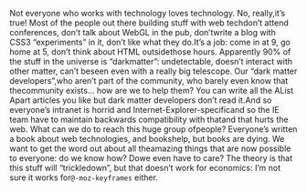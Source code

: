 

Not everyone who works with technology loves technology. No, really,it’s true! Most of the people out
there building stuff with web techdon’t attend conferences, don’t talk about WebGL in the pub,
don’twrite a blog with CSS3 “experiments” in it, don’t like what they do.It’s a
job: come in at 9, go home at 5, don’t think about HTML outsidethose hours. Apparently 90% of the stuff
in the universe is “darkmatter”: undetectable, doesn’t interact with other matter,
can’t beseen even with a really big telescope. Our “dark matter developers”,who aren’t
part of the community, who barely even know that thecommunity exists… how are we to help them? You can
write all the AList Apart articles you like but dark matter developers don’t read it.And so
everyone’s intranet is horrid and Internet-Explorer-specificand so the IE team have to maintain
backwards compatibility with thatand that hurts the web. What can we do to reach this huge group ofpeople?
Everyone’s written a book about web technologies, and bookshelp, but books are dying. We want to get the
word out about all theamazing things that are now possible to everyone: do we know how? Dowe even have to
care? The theory is that this stuff will “trickledown”, but that doesn’t work for economics:
I’m not sure it works for`@-moz-keyframes` either. 